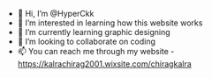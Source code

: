 - 👋 Hi, I’m @HyperCkk
- 👀 I’m interested in learning how this website works
- 🌱 I’m currently learning graphic designing 
- 💞️ I’m looking to collaborate on coding
- 📫 You can reach me through my website - https://kalrachirag2001.wixsite.com/chiragkalra
